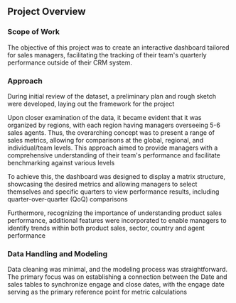 ## Project Overview
### Scope of Work

The objective of this project was to create an interactive dashboard tailored for sales managers, facilitating the tracking of their team's quarterly performance outside of their CRM system.

### Approach

During initial review of the dataset, a preliminary plan and rough sketch were developed, laying out the framework for the project

Upon closer examination of the data, it became evident that it was organized by regions, with each region having managers overseeing 5-6 sales agents. Thus, the overarching concept was to present a range of sales metrics, allowing for comparisons at the global, regional, and individual/team levels. This approach aimed to provide managers with a comprehensive understanding of their team's performance and facilitate benchmarking against various levels

To achieve this, the dashboard was designed to display a matrix structure, showcasing the desired metrics and allowing managers to select themselves and specific quarters to view performance results, including quarter-over-quarter (QoQ) comparisons

Furthermore, recognizing the importance of understanding product sales performance, additional features were incorporated to enable managers to identify trends within both product sales, sector, country and agent performance

### Data Handling and Modeling

Data cleaning was minimal, and the modeling process was straightforward. The primary focus was on establishing a connection between the Date and sales tables to synchronize engage and close dates, with the engage date serving as the primary reference point for metric calculations

[](../cleaning/images/computer_hardware_sales.png)